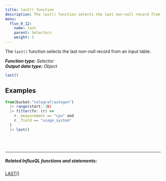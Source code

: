 ```yaml
---
title: last() function
description: The last() function selects the last non-null record from an input table.
menu:
  flux_0_12:
    name: last
    parent: Selectors
    weight: 1
---
```


The `last()` function selects the last non-null record from an input table.

_**Function type:** Selector_  
_**Output data type:** Object_

```js
last()
```

## Examples
```js
from(bucket:"telegraf/autogen")
  |> range(start:-1h)
  |> filter(fn: (r) =>
    r._measurement == "cpu" and
    r._field == "usage_system"
  )
  |> last()
```

<hr style="margin-top:4rem"/>

##### Related InfluxQL functions and statements:
[LAST()](/influxdb/latest/query_language/functions/#last)  

